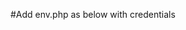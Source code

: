 #Add env.php as below with credentials

<?php 
define("SMTP_SERVER", "XXXXXXXXXXXX");
define("SMTP_USERNAME", "XXXXXXXXXX");
define("SMTP_PASSWORD", "XXXXXXXXXX");

define("SENDGRID_API_KEY", "XXXXXXX");

define("MAILGUN_API_KEY", "XXXXXXXX");
define("MAILGUN_DOMAIN", "XXXXXXXXX");
?>